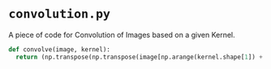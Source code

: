# `convolution.py`

A piece of code for Convolution of Images based on a given Kernel.

```python
def convolve(image, kernel):
  return (np.transpose(np.transpose(image[np.arange(kernel.shape[1]) + np.arange(image.shape[0] + 1 - kernel.shape[0])[:, np.newaxis]], (0, 2, 1))[:, np.arange(kernel.shape[0]) + np.arange(image.shape[1] + 1 - kernel.shape[1])[:, np.newaxis]], (0, 1, 3, 2)) * kernel).sum((2,3))
```

